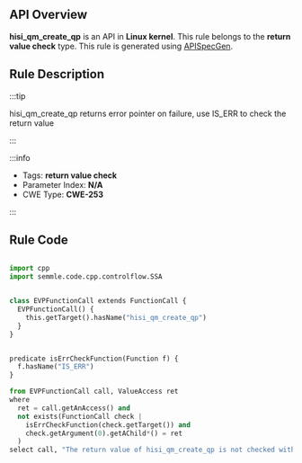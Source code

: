 ---
---


## API Overview
**hisi_qm_create_qp** is an API in **Linux kernel**. This rule belongs to the **return value check** type. This rule is generated using [APISpecGen](../../tools/APISpecGen).
## Rule Description

:::tip

hisi_qm_create_qp returns error pointer on failure, use IS_ERR to check the return value

:::

:::info

- Tags: **return value check**
- Parameter Index: **N/A**
- CWE Type: **CWE-253**

:::

## Rule Code
```python

import cpp
import semmle.code.cpp.controlflow.SSA


class EVPFunctionCall extends FunctionCall {
  EVPFunctionCall() {
    this.getTarget().hasName("hisi_qm_create_qp")
  }
}


predicate isErrCheckFunction(Function f) {
  f.hasName("IS_ERR") 
}

from EVPFunctionCall call, ValueAccess ret
where
  ret = call.getAnAccess() and
  not exists(FunctionCall check |
    isErrCheckFunction(check.getTarget()) and
    check.getArgument(0).getAChild*() = ret
  )
select call, "The return value of hisi_qm_create_qp is not checked with IS_ERR."
    
```